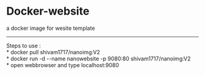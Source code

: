# Docker-website
a docker image for wesite template <br>
<hr>
Steps to use :<br>
* docker pull shivam1717/nanoimg:V2<br>
* docker run -d --name nanowebsite -p 9080:80 shivam1717/nanoimg:V2 <br>
* open webbrowser and type  localhost:9080
